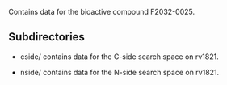 Contains data for the bioactive compound F2032-0025.

## Subdirectories

- cside/ contains data for the C-side search space on rv1821.

- nside/ contains data for the N-side search space on rv1821.

